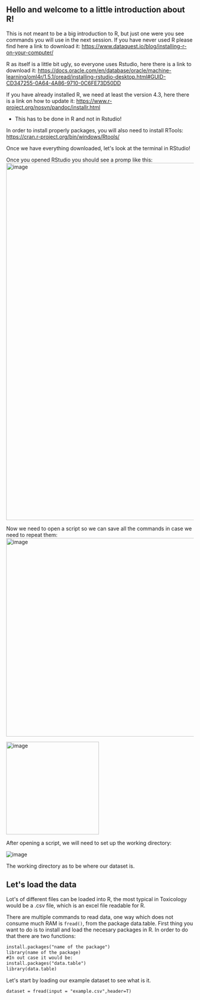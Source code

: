 ## Hello and welcome to a little introduction about R!

This is not meant to be a big introduction to R, but just one were you see commands you will use in the next session.
If you have never used R please find here a link to download it: 
https://www.dataquest.io/blog/installing-r-on-your-computer/ 

R as itself is a little bit ugly, so everyone uses Rstudio, here there is a link to download it: 
https://docs.oracle.com/en/database/oracle/machine-learning/oml4r/1.5.1/oread/installing-rstudio-desktop.html#GUID-CD347255-0A64-4A86-9710-0C6FE73D50DD

If you have already installed R, we need at least the version 4.3, here there is a link on how to update it: https://www.r-project.org/nosvn/pandoc/installr.html
- This has to be done in R and not in Rstudio!
  
In order to install properly packages, you will also need to install RTools: https://cran.r-project.org/bin/windows/Rtools/

Once we have everything downloaded, let's look at the terminal in RStudio!

Once you opened RStudio you should see a promp like this:
<img width="959" alt="image" src="https://github.com/Violeta-de-Anca/Toxicology_IBG_UU/assets/101873673/6be8c661-e90a-4944-8b86-6c4d0a0292cd">

Now we need to open a script so we can save all the commands in case we need to repeat them:
<img width="533" alt="image" src="https://github.com/Violeta-de-Anca/Toxicology_IBG_UU/assets/101873673/b568c1b7-316b-44fd-89c5-e8682af1ba71">

<img width="249" alt="image" src="https://github.com/Violeta-de-Anca/Toxicology_IBG_UU/assets/101873673/5ba90e9f-4c3f-4239-9589-8831a5e672b1">

After opening a script, we will need to set up the working directory:

![image](https://github.com/Violeta-de-Anca/Toxicology_IBG_UU/assets/101873673/20e6e789-6ead-4e34-a734-7e04908bcd49)

The working directory as to be where our dataset is.

## Let's load the data
Lot's of different files can be loaded into R, the most typical in Toxicology would be a .csv file, which is an excel file readable for R.

There are multiple commands to read data, one way which does not consume much RAM is `fread()`, from the package data.table. 
First thing you want to do is to install and load the necesary packages in R. In order to do that there are two functions: 

```diff
install.packages("name of the package")
library(name of the package)
#In out case it would be:
install.packages("data.table")
library(data.table)
```

Let's start by loading our example dataset to see what is it.

```diff
dataset = fread(input = "example.csv",header=T)
```






